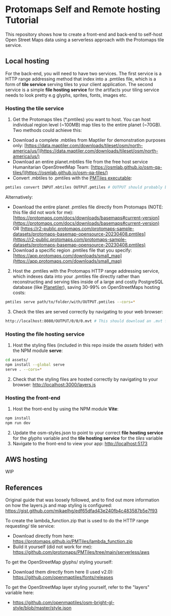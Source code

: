 # Protomaps Self and Remote hosting Tutorial

This repository shows how to create a front-end and back-end to self-host Open Street Maps data using a serverless approach with the Protomaps tile service.

## Local hosting

For the back-end, you will need to have two services. The first service is a HTTP range addressing method that index into a .pmtiles file, which is a form of **tile service** serving tiles to your client application. The second service is a simple **file hosting service** for the artifacts your tiling service needs to look pretty e.g glyphs, sprites, fonts, images etc.

### Hosting the **tile service**

1. Get the Protomaps tiles (*.pmtiles) you want to host. You can host individual region level (~100MB) map tiles to the entire planet (~70GB). Two methods could achieve this:
- Download a complete .mbtiles from Maptiler for demonstration purposes only: [https://data.maptiler.com/downloads/tileset/osm/north-america/us/](https://data.maptiler.com/downloads/tileset/osm/north-america/us/)
- Download an entire planet.mbtiles file from the free host service Humanitarian OpenStreetMap Team: [https://osmlab.github.io/osm-qa-tiles/](https://osmlab.github.io/osm-qa-tiles/)
- Convert .mbtiles to .pmtiles with the [PMTiles executable](https://github.com/protomaps/go-pmtiles/releases):
```bash
pmtiles convert INPUT.mbtiles OUTPUT.pmtiles # OUTPUT should probably be changed to what your data is e.g planet.pmtiles, or usa.pmtiles, or san-francisco.pmtiles
```


Alternatively:
- Download the entire planet .pmtiles file directly from Protomaps (NOTE: this file did not work for me): [https://protomaps.com/docs/downloads/basemaps#current-version](https://protomaps.com/docs/downloads/basemaps#current-version) OR [https://r2-public.protomaps.com/protomaps-sample-datasets/protomaps-basemap-opensource-20230408.pmtiles](https://r2-public.protomaps.com/protomaps-sample-datasets/protomaps-basemap-opensource-20230408.pmtiles)
- Download a specific region .pmtiles file that you specify: [https://app.protomaps.com/downloads/small_map](https://app.protomaps.com/downloads/small_map)  

2. Host the .pmtiles with the Protomaps HTTP range addressing service, which indexes data into your .pmtiles file directly rather than reconstructing and serving tiles inside of a large and costly PostgreSQL database (like [Planetiler](https://github.com/onthegomap/planetiler)), saving 30-99% on OpenStreetMaps hosting costs:
```bash
pmtiles serve path/to/folder/with/OUTPUT.pmtiles --cors=*
```
3. Check the tiles are served correctly by navigating to your web browser:
```bash
http://localhost:8080/OUTPUT/0/0/0.mvt # This should download an .mvt file, which is a map vector tile file that the client will use to render the maps roads, water polygons, parks, pathways, etc. OUTPUT must match your .pmtiles filename without the .pmtiles extension
```

### Hosting the **file hosting service**
1. Host the styling files (included in this repo inside the *assets* folder) with the NPM module **serve**:
```bash
cd assets/
npm install --global serve
serve . --cors=*
```
2. Check that the styling files are hosted correctly by navigating to your browser: [http://localhost:3000/layers.js](http://localhost:3000/layers.js)

### Hosting the front-end

1. Host the front-end by using the NPM module **Vite**:
```bash
npm install
npm run dev
```
2. Update the osm-styles.json to point to your correct **file hosting service** for the *glyphs* variable and the **tile hosting service** for the *tiles* variable
3. Navigate to the front-end to view your app: [http://localhost:5173](http://localhost:5173)

## AWS hosting

WIP

## References

Original guide that was loosely followed, and to find out more information on how the layers.js and map styling is configured: https://gist.github.com/mikaelhg/edf65dfad43e240fb4c483587b5e7f93

To create the lambda_function.zip that is used to do the HTTP range requesting/ tile service:
- Download directly from here: https://protomaps.github.io/PMTiles/lambda_function.zip
- Build it yourself (did not work for me): https://github.com/protomaps/PMTiles/tree/main/serverless/aws

To get the OpenStreetMap glyphs/ styling yourself:
- Download them directly from here (I used v2.0): https://github.com/openmaptiles/fonts/releases

To get the OpenStreetMap layer styling yourself, refer to the "layers" variable here:
- https://github.com/openmaptiles/osm-bright-gl-style/blob/master/style.json